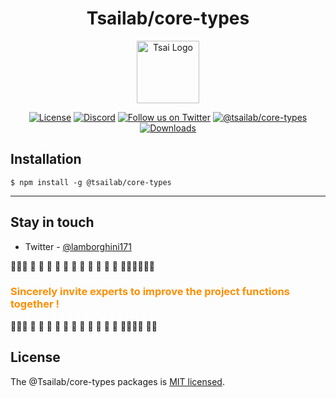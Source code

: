 <h1 align="center">Tsailab/core-types</h1>
<p align="center" >
  <a href="https://github.com/tsai-plat" target="blank">
    <img src="https://ucarecdn.com/eac2c945-177d-4fc9-8bc1-fa2be48ad3a2/lotolab_golden.svg" width="100" alt="Tsai Logo" />
  </a>
</p>

<p align="center">
  <a href="https://www.npmjs.com/~tsailab" target="_blank"><img src="https://img.shields.io/npm/l/%40tsailab%2Fcli?color=%23FFDEAD&label=License" alt="License" /></a>
  <a href="https://discord.gg/lotolab" target="_blank"><img src="https://img.shields.io/badge/discord-online-brightgreen.svg" alt="Discord"/></a>
  <a href="https://x.com/lamborghini171" target="_blank"><img src="https://img.shields.io/twitter/follow/nestframework.svg?style=social&label=Follow" alt="Follow us on Twitter"></a>  
  <a href="https://www.npmjs.com/~tsailab" target="_blank"><img src="https://img.shields.io/npm/v/%40tsailab%2Fcore-types" alt="@tsailab/core-types" /></a>
  <a href="https://www.npmjs.com/~tsailab" target="_blank"><img src="https://img.shields.io/npm/dy/%40tsailab%2Fcore-types?style=flat&logoColor=%23FA0809" alt="Downloads" /></a>
</p>

## Installation

```
$ npm install -g @tsailab/core-types
```

---

## Stay in touch

- Twitter - [@lamborghini171](https://twitter.com/lamborghini171)

:revolving_hearts::revolving_hearts::revolving_hearts: :raising_hand: :raising_hand: :raising_hand: :raising_hand: :raising_hand: :raising_hand: :raising_hand: :raising_hand: :raising_hand: :raising_hand: :raising_hand: :raising_hand::raising_hand::raising_hand::revolving_hearts::revolving_hearts::revolving_hearts:

<font color="#ff8f00"><h3>Sincerely invite experts to improve the project functions together !</h3></font>

:revolving_hearts::revolving_hearts::revolving_hearts: :raising_hand: :raising_hand: :raising_hand: :raising_hand: :raising_hand: :raising_hand: :raising_hand: :raising_hand: :raising_hand: :raising_hand: :raising_hand: :raising_hand::raising_hand::raising_hand::revolving_hearts: :revolving_hearts::revolving_hearts:

## License

The @Tsailab/core-types packages is [MIT licensed](LICENSE).
